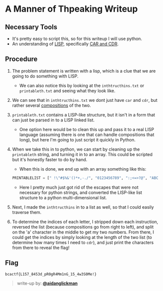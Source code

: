 # A Manner of Thpeaking Writeup

## Necessary Tools
* It's pretty easy to script this, so for this writeup I will use python.
* An understanding of [LISP](https://en.wikipedia.org/wiki/Lisp_(programming_language)), specifically [CAR and CDR](https://en.wikipedia.org/wiki/CAR_and_CDR).

## Procedure
1. The problem statement is written with a lisp, which is a clue that we are going to do something with LISP.
	* We can also notice this by looking at the `inthtructhins.txt` or `printableth.txt` and seeing what they look like.
1. We can see that in `inthtructhins.txt` we dont just have `car` and `cdr`, but rather several [compositions](https://en.wikipedia.org/wiki/CAR_and_CDR#Compositions) of the two.
1. `printableth.txt` contains a LISP-like structure, but it isn't in a form that can just be parsed in to a LISP linked list.
	* One option here would be to clean this up and pass it to a real LISP language (assuming there is one that can handle compositions that long), but here I'm going to just script it quickly in Python.
1. When we take this in to python, we can start by cleaning up the `printableth` string, and turning it in to an array. This could be scripted but it's honestly faster to do by hand.
	* When this is done, we end up with an array something like this:

	``` python
	PRINTABLELIST = [" !\"#$%&'()*+,-./", "0123456789", ":;<=>?@", "ABCDEFGHIJKLMNOPQRSTUVWXYZ", "[\\]^_`", "abcdefghijklmnopqrstuvwxyz", "{|}~"]
	```

	* Here I pretty much just got rid of the escapes that were not necessary for python strings, and converted the LISP-like list structure to a python multi-dimensional list.
1. Next, I made the `inthtructhins` in to a list as well, so that I could easily traverse them.
1. To determine the indices of each letter, I stripped down each instruction, reversed the list (because compositions go from right to left), and split on the 'a' character in the middle to get my two numbers. From there, I could get the indices by simply looking at the length of the two list (to determine how many times I need to `cdr`), and just print the characters from there to reveal the flag!


## Flag
`bcactf{L157_8453d_pR0gR4Mm1nG_15_4w3S0Me!}`

> write-up by: [**@aidanglickman**](https://aidanglickman.com)
